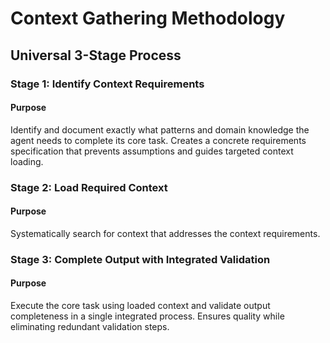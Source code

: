# Context Gathering Methodology

## Universal 3-Stage Process

### Stage 1: Identify Context Requirements
#### Purpose  
Identify and document exactly what patterns and domain knowledge the agent needs to complete its core task. Creates a concrete requirements specification that prevents assumptions and guides targeted context loading.

### Stage 2: Load Required Context
#### Purpose
Systematically search for context that addresses the context requirements. 

### Stage 3: Complete Output with Integrated Validation
#### Purpose
Execute the core task using loaded context and validate output completeness in a single integrated process. Ensures quality while eliminating redundant validation steps.
